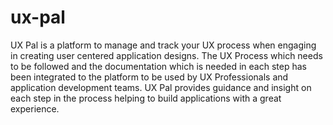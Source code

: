 # ux-pal
UX Pal is a platform to manage and track your UX process when engaging in creating user centered application designs.  The UX Process which needs to be followed and the documentation which is needed in each step has been integrated to the platform to be used by UX Professionals and application development teams. UX Pal provides guidance and insight on each step in the process helping to build applications with a great experience.


